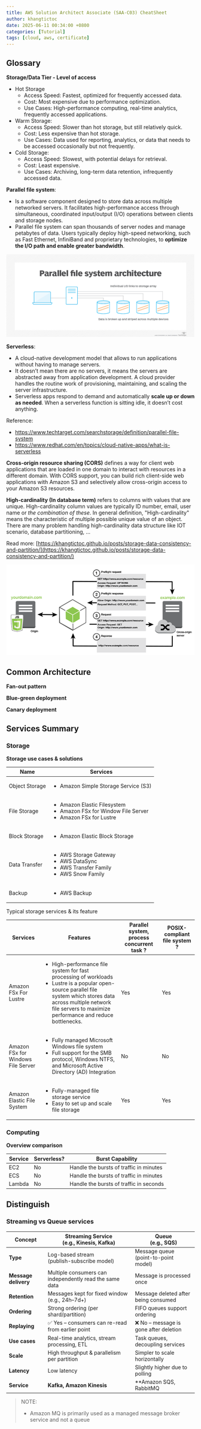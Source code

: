 ```yaml
---
title: AWS Solution Architect Associate (SAA-C03) CheatSheet
author: khangtictoc
date: 2025-06-11 00:34:00 +0800
categories: [Tutorial]
tags: [cloud, aws, certificate]
---
```



## Glossary

**Storage/Data Tier - Level of access**

- Hot Storage
  - Access Speed: Fastest, optimized for frequently accessed data.
  - Cost: Most expensive due to performance optimization.
  - Use Cases: High-performance computing, real-time analytics, frequently accessed applications. 
- Warm Storage:
  - Access Speed: Slower than hot storage, but still relatively quick.
  - Cost: Less expensive than hot storage.
  - Use Cases: Data used for reporting, analytics, or data that needs to be accessed occasionally but not frequently. 
- Cold Storage:
  - Access Speed: Slowest, with potential delays for retrieval.
  - Cost: Least expensive.
  - Use Cases: Archiving, long-term data retention, infrequently accessed data. 

**Parallel file system**: 
- Is a software component designed to store data across multiple networked servers. It facilitates high-performance access through simultaneous, coordinated input/output (I/O) operations between clients and storage nodes.
- Parallel file system can span thousands of server nodes and manage petabytes of data. Users typically deploy high-speed networking, such as Fast Ethernet, InfiniBand and proprietary technologies, to **optimize the I/O path and enable greater bandwidth**.

![Parallel file system](assets/img/2025/aws/saa-cheatsheet/parallel_file_system_architecture.png)

**Serverless**:
- A cloud-native development model that allows to run applications without having to manage servers. 
- It doesn’t mean there are no servers, it means the servers are abstracted away from application development. A cloud provider handles the routine work of provisioning, maintaining, and scaling the server infrastructure. 
- Serverless apps respond to demand and automatically **scale up or down as needed**. When a serverless function is sitting idle, it doesn’t cost anything.

Reference: 
- https://www.techtarget.com/searchstorage/definition/parallel-file-system
- https://www.redhat.com/en/topics/cloud-native-apps/what-is-serverless

**Cross-origin resource sharing (CORS)** defines a way for client web applications that are loaded in one domain to interact with resources in a different domain. With CORS support, you can build rich client-side web applications with Amazon S3 and selectively allow cross-origin access to your Amazon S3 resources.

**High-cardinality (In database term)** refers to columns with values that are unique. High-cardinality column values are typically ID number, email, user name or *the combination of these*. 
In general definition, "High-cardinality" means the characteristic of multiple possible unique value of an object. There are many problem handling high-cardinality data structure like IOT scenario, database partitioning, ...

Read more: [https://khangtictoc.github.io/posts/storage-data-consistency-and-partition/](https://khangtictoc.github.io/posts/storage-data-consistency-and-partition/)

![Parallel file system](assets/img/2025/aws/saa-cheatsheet/cors-overview.png)

## Common Architecture

**Fan-out pattern**

**Blue-green deployment**

**Canary deployment**

## Services Summary

### Storage

**Storage use cases & solutions**

<center>
<table>
    <thead> 
        <tr>
            <th>Name</th>
            <th>Services</th>
        </tr>
    </thead>
    <tbody>
        <tr>
            <td>Object Storage</td>
            <td>
                <ul>
                    <li>Amazon Simple Storage Service (S3)</li>
                </ul>
            </td>
        </tr>
        <tr>
            <td>File Storage</td>
            <td>
                <ul>
                    <li>Amazon Elastic Filesystem</li>
                    <li>Amazon FSx for Window File Server</li>
                    <li>Amazon FSx for Lustre</li>
                </ul>
            </td>
        </tr>
        <tr>
            <td>Block Storage</td>
            <td>
                <ul>
                    <li>Amazon Elastic Block Storage</li>
                </ul>
            </td>
        </tr>
        <tr>
            <td>Data Transfer</td>
            <td>
                <ul>
                    <li>AWS Storage Gateway</li>
                    <li>AWS DataSync</li>
                    <li>AWS Transfer Family</li>
                    <li>AWS Snow Family</li>
                </ul>
            </td>
        </tr>
        <tr>
            <td>Backup</td>
            <td>
                <ul>
                    <li>AWS Backup</li>
                </ul>
            </td>
        </tr>
    </tbody>
</table>
</center>

Typical storage services & its feature

<center>
<table>
    <thead> 
        <tr>
            <th>Services</th>
            <th>Features</th>
            <th>Parallel system, process concurrent task ?</th>
            <th>POSIX-compliant file system ?</th>
        </tr>
    </thead>
    <tbody>
        <tr>
            <td>Amazon FSx For Lustre</td>
            <td>
                <ul>
                    <li>High-performance file system for fast processing of workloads</li>
                    <li>Lustre is a popular open-source parallel file system which stores data across multiple network file servers to maximize performance and reduce bottlenecks.</li>
                </ul>
            </td>
            <td>Yes</td>
            <td>Yes</td>
        </tr>
        <tr>
            <td>Amazon FSx for Windows File Server</td>
            <td>
                <ul>
                    <li>Fully managed Microsoft Windows file system</li>
                    <li>Full support for the SMB protocol, Windows NTFS, and Microsoft Active Directory (AD) Integration</li>
                </ul>
            </td>
            <td>No</td>
            <td>No</td>
        </tr>
        <tr>
            <td>Amazon Elastic File System</td>
            <td>
                <ul>
                    <li>Fully-managed file storage service</li>
                    <li>Easy to set up and scale file storage</li>
                </ul>
            </td>
            <td>Yes</td>
            <td>Yes</td>
        </tr>
    </tbody>
</table>
</center>

### Computing

**Overview comparison**


| Service | Serverless? | Burst Capability |
| ------- | ----------  | ---------------- |
| EC2  | No | Handle the bursts of traffic in minutes |
| ECS  | No | Handle the bursts of traffic in minutes |
| Lambda  | No | Handle the bursts of traffic in seconds |


## Distinguish

### Streaming vs Queue services

| Concept              | **Streaming Service**<br/>(e.g., Kinesis, Kafka)         | **Queue**<br/>(e.g., SQS)                        |
|----------------------|----------------------------------------------------------|--------------------------------------------------|
| **Type**             | Log-based stream<br/>(publish-subscribe model)           | Message queue<br/>(point-to-point model)         |
| **Message delivery** | Multiple consumers can independently read the same data  | Message is processed once                        |
| **Retention**        | Messages kept for fixed window<br/>(e.g., 24h–7d+)       | Message deleted after being consumed             |
| **Ordering**         | Strong ordering (per shard/partition)                    | FIFO queues support ordering                     |
| **Replaying**        | ✅ Yes – consumers can re-read from earlier point        | ❌ No – message is gone after deletion           |
| **Use cases**        | Real-time analytics, stream processing, ETL              | Task queues, decoupling services                 |
| **Scale**            | High throughput & parallelism per partition              | Simpler to scale horizontally                    |
| **Latency**          | Low latency                                              | Slightly higher due to polling                   |
| **Service**          | **Kafka, Amazon Kinesis**                                | **Amazon SQS, RabbitMQ

> NOTE: 
> - Amazon MQ is primarily used as a managed message broker service and not a queue
> 